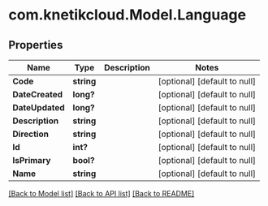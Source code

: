 # com.knetikcloud.Model.Language
## Properties

Name | Type | Description | Notes
------------ | ------------- | ------------- | -------------
**Code** | **string** |  | [optional] [default to null]
**DateCreated** | **long?** |  | [optional] [default to null]
**DateUpdated** | **long?** |  | [optional] [default to null]
**Description** | **string** |  | [optional] [default to null]
**Direction** | **string** |  | [optional] [default to null]
**Id** | **int?** |  | [optional] [default to null]
**IsPrimary** | **bool?** |  | [optional] [default to null]
**Name** | **string** |  | [optional] [default to null]

[[Back to Model list]](../README.md#documentation-for-models) [[Back to API list]](../README.md#documentation-for-api-endpoints) [[Back to README]](../README.md)

